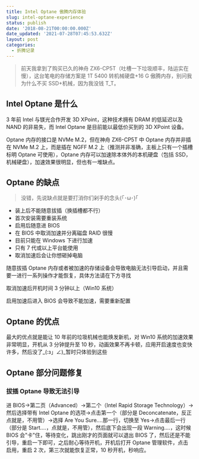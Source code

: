 ```yaml
---
title: Intel Optane 傲腾内存体验
slug: intel-optane-experience
status: publish
date: '2018-08-21T00:00:00.000Z'
date_updated: '2021-07-28T07:45:53.632Z'
layout: post
categories:
  - 折腾记录
---
```

> 前天我拿到了购买已久的神舟 ZX6-CP5T（吐槽一下垃圾顺丰，陆运实在慢），这台笔电的存储方案是 1T 5400 转机械硬盘+16 G 傲腾内存，别问我为什么不买 SSD+机械，因为我没钱 T_T。

## Intel Optane 是什么

3 年前 Intel 与镁光合作开发 3D XPoint，这种技术拥有 DRAM 的低延迟以及 NAND 的非易失，而 Intel Optane 是目前能以最低价买到的 3D XPoint 设备。

Optane 内存的接口是 NVMe M.2，但在神舟 ZX6-CP5T 中 Optane 内存并非插在 NVMe M.2 上，而是插在 NGFF M.2 上（推测并非准确，主板上只有一个插槽标明 Optane 可使用），Optane 内存可以加速除本体外的本机硬盘（包括 SSD，机械硬盘），加速效果很明显，但也有一堆缺点。

## Optane 的缺点

> 没错，先说缺点就是要打消你们剁手的念头(｢･ω･)｢

- 装上后不能随意拔插（换插槽都不行）
- 首次安装需要重装系统
- 启用后随意进 BIOS
- 在 BIOS 中取消加速并分离磁盘 RAID 很慢
- 目前只能在 Windows 下进行加速
- 只有 7 代或以上平台能使用
- 取消加速后会让你想砸掉电脑

随意拔插 Optane 内存或者被加速的存储设备会导致电脑无法引导启动，并且需要一进行一系列操作才能恢复，具体方法请在下方寻找

取消加速后开机时间 3 分钟以上（Win10 系统）

启用加速后进入 BIOS 会导致不能加速，需要重新配置

## Optane 的优点

最大的优点就是能让 10 年前的垃圾机械也能焕发新机，对 Win10 系统的加速效果非常明显，开机从 3 分钟提升至 10 秒，动画效果不再卡顿，应用开启速度也变快许多，然后没了\_(:з」∠)\_暂时只体验到这些

## Optane 部分问题修复

### 拔插 Optane 导致无法引导

进 BIOS->第二页（Advanced）->第二个（Intel Rapid Storage Technology）->然后选择带有 Intel Optane 的选项->点击第一个（部分是 Deconcatenate，反正点就是，不用管）->选择 Are You Sure....那一行，切换至 Yes->点击最后一行（部分是 Start....，点就是，不用管），然后底下会出现一段 Warning....，这时候 BIOS 会"卡"住，等待变化，跳出刚才的页面就可以退出 BIOS 了，然后还是不能引导，重启一下即可，之后耐心等待开机，开机后打开 Optane 管理软件，点击启用，重启 2 次，第三次就能恢复正常，10 秒开机，秒响应。
